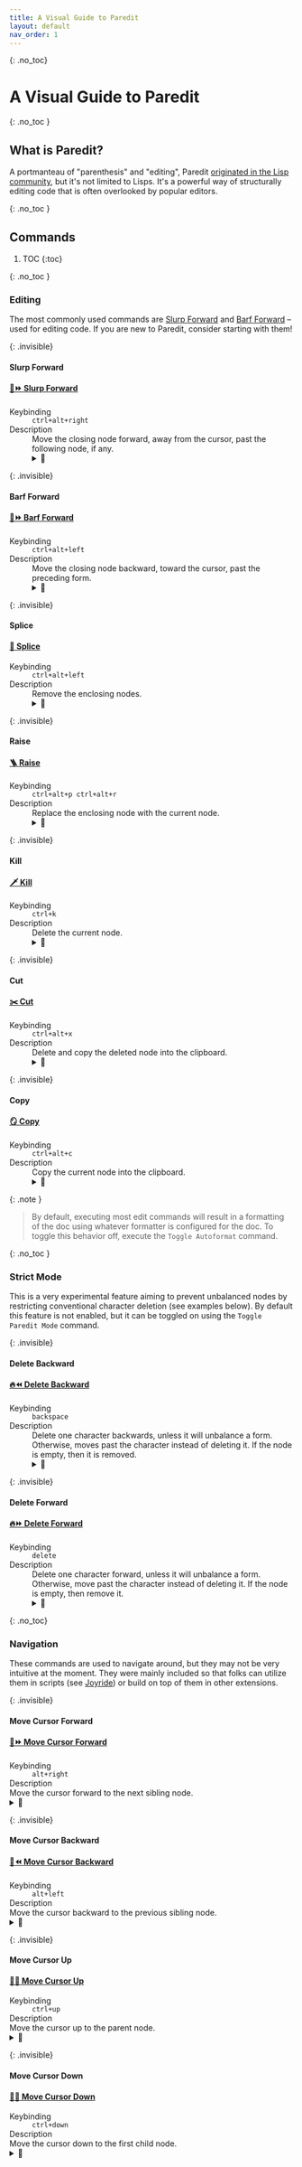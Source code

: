 ```yaml
---
title: A Visual Guide to Paredit
layout: default
nav_order: 1
---
```


{: .no_toc}
# A Visual Guide to Paredit

{: .no_toc }
## What is Paredit?

A portmanteau of "parenthesis" and "editing", Paredit [originated in the Lisp community](https://www.emacswiki.org/emacs/ParEdit), but it's not limited to Lisps. It's a powerful way of structurally editing code that is often overlooked by popular editors.

{: .no_toc }
## Commands

1. TOC
{:toc}

{: .no_toc }
### Editing

The most commonly used commands are <a href="#slurp-forward">Slurp Forward</a> and <a href="#barf-forward">Barf Forward</a>
–used for editing code. If you are new to Paredit, consider starting with them!

{: .invisible}
#### Slurp Forward

<dl class="table-wrapper">
  <a href="#slurp-forward"><h4>🧃⏩ Slurp Forward</h4></a>
  <dt>Keybinding</dt>
  <dd><span><code>ctrl+alt+right</code></span></dd>
  <dt>Description</dt>
  <dd class="description">
    <span>Move the closing node forward, away from the cursor, past the following node, if any.</span> 
    <details>
      <summary>📼</summary>
      <video class="example" src="assets/examples/tsx-slurp-forward-20230507-00.mp4" controls="controls" autoplay loop muted/>
    </details>
  </dd>
</dl>

{: .invisible}
#### Barf Forward

<dl class="table-wrapper">
  <a href="#barf-forward"><h4>🤮⏩ Barf Forward</h4></a>
  <dt>Keybinding</dt>
  <dd><span><code>ctrl+alt+left</code></span></dd>
  <dt>Description</dt>
  <dd class="description">
    <span>Move the closing node backward, toward the cursor, past the preceding form.</span> 
    <details>
      <summary>📼</summary>
      <video class="example" src="assets/examples/tsx-barf-forward-20230507-00.mp4" controls="controls" autoplay loop muted/>
    </details>
  </dd>
</dl>

{: .invisible}
#### Splice

<dl class="table-wrapper">
  <a href="#splice"><h4>🦠 Splice</h4></a>
  <dt>Keybinding</dt>
  <dd><span><code>ctrl+alt+left</code></span></dd>
  <dt>Description</dt>
  <dd class="description">
    <span>Remove the enclosing nodes.</span> 
    <details>
      <summary>📼</summary>
      <video class="example" src="assets/examples/tsx-splice-20230509-00.mp4" controls="controls" autoplay loop muted/>
    </details>
  </dd>
</dl>

{: .invisible}
#### Raise

<dl class="table-wrapper">
  <a href="#raise"><h4>🪜 Raise</h4></a>
  <dt>Keybinding</dt>
  <dd><span><code>ctrl+alt+p ctrl+alt+r</code></span></dd>
  <dt>Description</dt>
  <dd class="description">
    <span>Replace the enclosing node with the current node.</span> 
    <details>
      <summary>📼</summary>
      <video class="example" src="assets/examples/tsx-raise-20230507-00.mp4" controls="controls" autoplay loop muted/>
    </details>
  </dd>
</dl>

{: .invisible}
#### Kill

<dl class="table-wrapper">
  <a href="#kill"><h4>🗡 Kill</h4></a>
  <dt>Keybinding</dt>
  <dd><span><code>ctrl+k</code></span></dd>
  <dt>Description</dt>
  <dd class="description">
    <span>Delete the current node.</span> 
    <details>
      <summary>📼</summary>
      <video class="example" src="assets/examples/tsx-kill-20230507-00.mp4" controls="controls" autoplay loop muted/>
    </details>
  </dd>
</dl>

{: .invisible}
#### Cut

<dl class="table-wrapper">
  <a href="#cut"><h4>✂️ Cut</h4></a>
  <dt>Keybinding</dt>
  <dd><span><code>ctrl+alt+x</code></span></dd>
  <dt>Description</dt>
  <dd class="description">
    <span>Delete and copy the deleted node into the clipboard.</span> 
    <details>
      <summary>📼</summary>
      <video class="example" src="assets/examples/tsx-cut-20230507-00.mp4" controls="controls" autoplay loop muted/>
    </details>
  </dd>
</dl>

{: .invisible}
#### Copy

<dl class="table-wrapper">
  <a href="#raise"><h4>🪞 Copy</h4></a>
  <dt>Keybinding</dt>
  <dd><span><code>ctrl+alt+c</code></span></dd>
  <dt>Description</dt>
  <dd class="description">
    <span>Copy the current node into the clipboard.</span>
    <details>
      <summary>📼</summary>
      <video class="example" src="assets/examples/tsx-copy-20230520-00.mp4" controls="controls" autoplay loop muted/>
    </details>
  </dd>
</dl>

<p class="small-break"></p>

{: .note }

> By default, executing most edit commands will result in a formatting of the doc using whatever formatter is configured for the doc. To toggle this behavior off, execute the `Toggle Autoformat` command.

{: .no_toc }
### Strict Mode

This is a very experimental feature aiming to prevent unbalanced nodes by restricting conventional character deletion (see examples below).
By default this feature is not enabled, but it can be toggled on using the `Toggle Paredit Mode` command.

{: .invisible}
#### Delete Backward

<dl class="table-wrapper">
  <a href="#delete-backward"><h4>🔥⏪ Delete Backward</h4></a>
  <dt>Keybinding</dt>
  <dd><span><code>backspace</code></span></dd>
  <dt>Description</dt>
  <dd class="description">
    <span>Delete one character backwards, unless it will unbalance a form. Otherwise, moves past the character instead of deleting it. If the node is empty, then it is removed.</span> 
    <details>
      <summary>📼</summary>
      <video class="example" src="assets/examples/tsx-delete-backward-20230508-00.mp4" controls="controls" autoplay loop muted/>
    </details>
  </dd>
</dl>

{: .invisible}
#### Delete Forward

<dl>
  <a href="#delete-forward"><h4>🔥⏩ Delete Forward</h4></a>
  <dt>Keybinding</dt>
  <dd><span><code>delete</code></span></dd>
  <dt>Description</dt>
  <dd class="description">
    <span>Delete one character forward, unless it will unbalance a form. Otherwise, move past the character instead of deleting it. If the node is empty, then remove it.</span> 
    <details>
      <summary>📼</summary>
      <video class="example" src="assets/examples/tsx-delete-forward-20230508-00.mp4" controls="controls" autoplay loop muted/>
    </details>
  </dd>
</dl>

{: .no_toc}
### Navigation

These commands are used to navigate around, but they may not be very intuitive at the moment. They were mainly included so that folks can utilize them in scripts (see [Joyride](https://marketplace.visualstudio.com/items?itemName=betterthantomorrow.joyride)) or build on top of them in other extensions.

{: .invisible}
#### Move Cursor Forward

<dl>
  <a href="#move-cursor-forward"><h4>🚟⏩ Move Cursor Forward</h4></a>
  <dt>Keybinding</dt>
  <dd><span><code>alt+right</code></span></dd>
  <dt>Description</dt>
  <span>Move the cursor forward to the next sibling node.</span> 
  <details class="description">
    <summary>📼</summary>
    <video class="example" src="assets/examples/tsx-move-forward-20230509-00.mp4" controls="controls" autoplay loop muted/>
  </details>
</dl>

{: .invisible}
#### Move Cursor Backward

<dl>
  <a href="#move-cursor-backward"><h4>🚟⏪ Move Cursor Backward</h4></a>
  <dt>Keybinding</dt>
  <dd><span><code>alt+left</code></span></dd>
  <dt>Description</dt>
  <span>Move the cursor backward to the previous sibling node.</span> 
  <details class="description">
    <summary>📼</summary>
    <video class="example" src="assets/examples/tsx-move-backward-20230509-00.mp4" controls="controls" autoplay loop muted/>
  </details>
</dl>

{: .invisible}
#### Move Cursor Up

<dl>
  <a href="#move-cursor-up"><h4>🚡⏫ Move Cursor Up</h4></a>
  <dt>Keybinding</dt>
  <dd><span><code>ctrl+up</code></span></dd>
  <dt>Description</dt>
  <span>Move the cursor up to the parent node.</span> 
  <details class="description">
    <summary>📼</summary>
    <video class="example" src="assets/examples/tsx-move-up-20230509-00.mp4" controls="controls" autoplay loop muted/>
  </details>
</dl>

{: .invisible}
#### Move Cursor Down

<dl>
  <a href="#move-cursor-down"><h4>🚡⏬ Move Cursor Down</h4></a>
  <dt>Keybinding</dt>
  <dd><span><code>ctrl+down</code></span></dd>
  <dt>Description</dt>
  <span>Move the cursor down to the first child node.</span> 
  <details class="description">
    <summary>📼</summary>
    <video class="example" src="assets/examples/tsx-move-down-20230509-00.mp4" controls="controls" autoplay loop muted/>
  </details>
</dl>